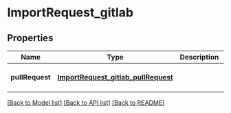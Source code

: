 # ImportRequest_gitlab

## Properties

| Name            | Type                                                                        | Description | Notes                        |
| --------------- | --------------------------------------------------------------------------- | ----------- | ---------------------------- |
| **pullRequest** | [**ImportRequest_gitlab_pullRequest**](ImportRequest_gitlab_pullRequest.md) |             | [optional] [default to null] |

[[Back to Model list]](../README.md#documentation-for-models) [[Back to API list]](../README.md#documentation-for-api-endpoints) [[Back to README]](../README.md)
